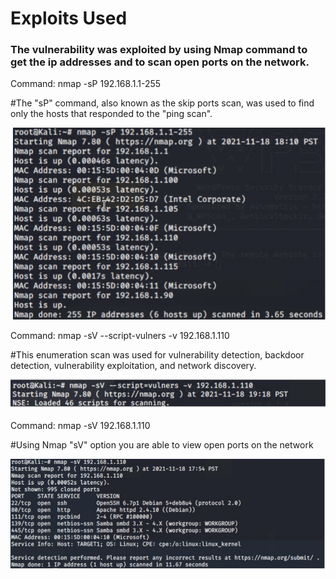 # Exploits Used 

### The vulnerability was exploited by using Nmap command to get the ip addresses and to scan open ports on the network. 

  Command: nmap -sP 192.168.1.1-255

   #The "sP" command, also known as the skip ports scan, was used to find only the hosts that responded to the "ping scan".

![Image2](/images/Image2.png)

Command: nmap -sV --script-vulners -v 192.168.1.110

  #This enumeration scan was used for vulnerability detection, backdoor detection, vulnerability exploitation, and network discovery.

![Image3](/images/Image3.png)

Command: nmap -sV 192.168.1.110

  #Using Nmap "sV" option you are able to view open ports on the network

![Image4](/images/Image4.png)

